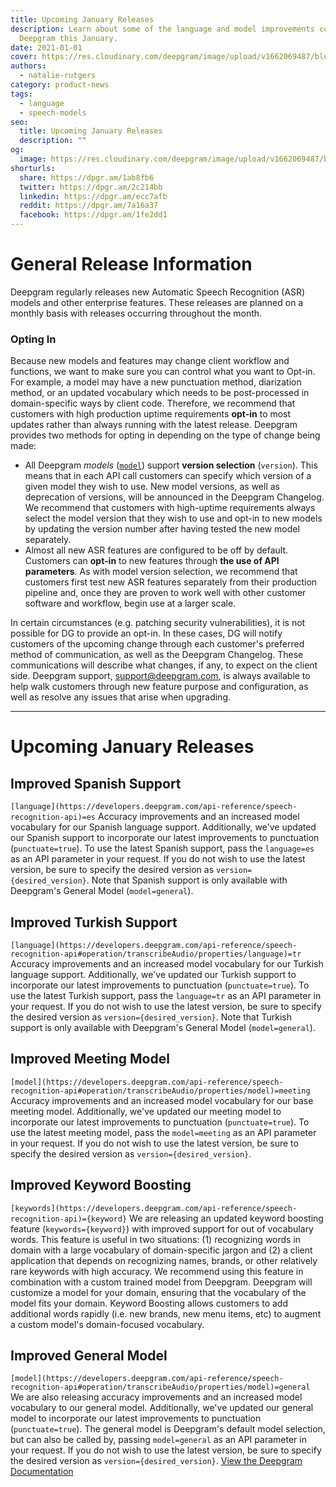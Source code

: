 ```yaml
---
title: Upcoming January Releases
description: Learn about some of the language and model improvements coming to
  Deepgram this January.
date: 2021-01-01
cover: https://res.cloudinary.com/deepgram/image/upload/v1662069487/blog/upcoming-january-releases/placeholder-post-image%402x.jpg
authors:
  - natalie-rutgers
category: product-news
tags:
  - language
  - speech-models
seo:
  title: Upcoming January Releases
  description: ""
og:
  image: https://res.cloudinary.com/deepgram/image/upload/v1662069487/blog/upcoming-january-releases/placeholder-post-image%402x.jpg
shorturls:
  share: https://dpgr.am/1ab8fb6
  twitter: https://dpgr.am/2c214bb
  linkedin: https://dpgr.am/ecc7afb
  reddit: https://dpgr.am/7a16a37
  facebook: https://dpgr.am/1fe2dd1
---
```


# **General Release Information**

Deepgram regularly releases new Automatic Speech Recognition (ASR) models and other enterprise features. These releases are planned on a monthly basis with releases occurring throughout the month.

### Opting In

Because new models and features may change client workflow and functions, we want to make sure you can control what you want to Opt-in.  For example, a model may have a new punctuation method, diarization method, or an updated vocabulary which needs to be post-processed in domain-specific ways by client code. Therefore, we recommend that customers with high production uptime requirements **opt-in** to most updates rather than always running with the latest release. Deepgram provides two methods for opting in depending on the type of change being made:

*   All Deepgram _models_ ([`model`](https://developers.deepgram.com/api-reference/speech-recognition-api)) support **version selection** (`version`). This means that in each API call customers can specify which version of a given model they wish to use. New model versions, as well as deprecation of versions, will be announced in the Deepgram Changelog. We recommend that customers with high-uptime requirements always select the model version that they wish to use and opt-in to new models by updating the version number after having tested the new model separately.
*   Almost all new ASR features are configured to be off by default. Customers can **opt-in** to new features through **the use of API parameters**.  As with model version selection, we recommend that customers first test new ASR features separately from their production pipeline and, once they are proven to work well with other customer software and workflow, begin use at a larger scale.

In certain circumstances (e.g. patching security vulnerabilities), it is not possible for DG to provide an opt-in. In these cases, DG will notify customers of the upcoming change through each customer's preferred method of communication, as well as the Deepgram Changelog. These communications will describe what changes, if any, to expect on the client side. Deepgram support, [support@deepgram.com](mailto:deepgram.comnull), is always available to help walk customers through new feature purpose and configuration, as well as resolve any issues that arise when upgrading.

* * *

# **Upcoming January Releases**

## **Improved Spanish Support**

`[language](https://developers.deepgram.com/api-reference/speech-recognition-api)=es` Accuracy improvements and an increased model vocabulary for our Spanish language support. Additionally, we've updated our Spanish support to incorporate our latest improvements to punctuation (`punctuate=true`). To use the latest Spanish support, pass the `language=es` as an API parameter in your request. If you do not wish to use the latest version, be sure to specify the desired version as `version={desired_version}`. Note that Spanish support is only available with Deepgram's General Model (`model=general`).  

## **Improved Turkish Support**

`[language](https://developers.deepgram.com/api-reference/speech-recognition-api#operation/transcribeAudio/properties/language)=tr` Accuracy improvements and an increased model vocabulary for our Turkish language support. Additionally, we've updated our Turkish support to incorporate our latest improvements to punctuation (`punctuate=true`). To use the latest Turkish support, pass the `language=tr` as an API parameter in your request. If you do not wish to use the latest version, be sure to specify the desired version as `version={desired_version}`. Note that Turkish support is only available with Deepgram's General Model (`model=general`).  

## **Improved Meeting Model**

`[model](https://developers.deepgram.com/api-reference/speech-recognition-api#operation/transcribeAudio/properties/model)=meeting` Accuracy improvements and an increased model vocabulary for our base meeting model. Additionally, we've updated our meeting model to incorporate our latest improvements to punctuation (`punctuate=true`). To use the latest meeting model, pass the `model=meeting` as an API parameter in your request. If you do not wish to use the latest version, be sure to specify the desired version as `version={desired_version}`.  

## **Improved Keyword Boosting**

`[keywords](https://developers.deepgram.com/api-reference/speech-recognition-api)={keyword}` We are releasing an updated keyword boosting feature (`keywords={keyword}`) with improved support for out of vocabulary words.  This feature is useful in two situations: (1) recognizing words in domain with a large vocabulary of domain-specific jargon and (2) a client application that depends on recognizing names, brands, or other relatively rare keywords with high accuracy. We recommend using this feature in combination with a custom trained model from Deepgram. Deepgram will customize a model for your domain, ensuring that the vocabulary of the model fits your domain. Keyword Boosting allows customers to add additional words rapidly (i.e. new brands, new menu items, etc) to augment a custom model's domain-focused vocabulary.

## **Improved General Model**

`[model](https://developers.deepgram.com/api-reference/speech-recognition-api#operation/transcribeAudio/properties/model)=general` We are also releasing accuracy improvements and an increased model vocabulary to our general model. Additionally, we've updated our general model to incorporate our latest improvements to punctuation (`punctuate=true`). The general model is Deepgram's default model selection, but can also be called by, passing `model=general` as an API parameter in your request. If you do not wish to use the latest version, be sure to specify the desired version as `version={desired_version}`.   [View the Deepgram Documentation](https://developers.deepgram.com/)
